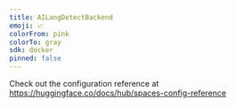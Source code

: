 ```yaml
---
title: AILangDetectBackend
emoji: 📈
colorFrom: pink
colorTo: gray
sdk: docker
pinned: false
---
```


Check out the configuration reference at https://huggingface.co/docs/hub/spaces-config-reference
